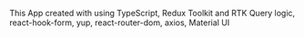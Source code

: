 This App created with using TypeScript, Redux Toolkit and RTK Query logic, react-hook-form, yup, react-router-dom, axios, Material UI
